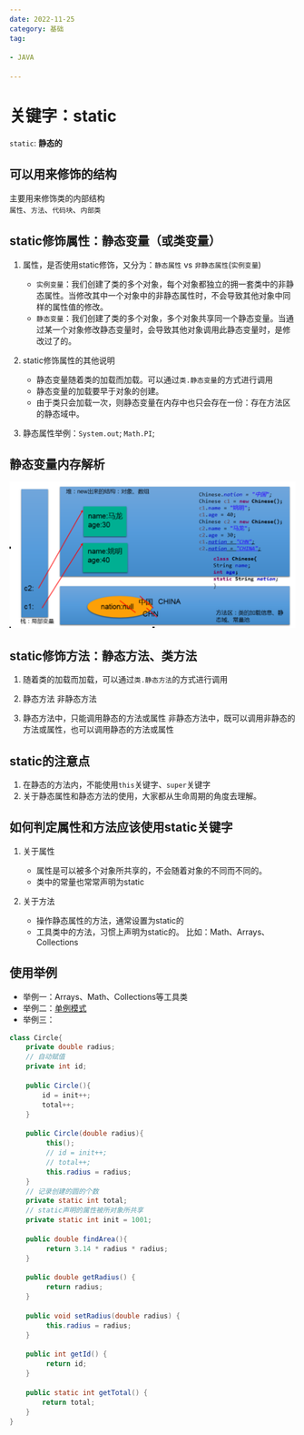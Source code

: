 ```yaml
---
date: 2022-11-25
category: 基础
tag:

- JAVA

---
```


# 关键字：static

`static`: **静态的**

## 可以用来修饰的结构

主要用来修饰类的内部结构  
`属性`、`方法`、`代码块`、`内部类`

## static修饰属性：静态变量（或类变量）

1. 属性，是否使用static修饰，又分为：`静态属性` vs `非静态属性`(`实例变量`)
    - `实例变量`：我们创建了类的多个对象，每个对象都独立的拥一套类中的非静态属性。当修改其中一个对象中的非静态属性时，不会导致其他对象中同样的属性值的修改。
    - `静态变量`：我们创建了类的多个对象，多个对象共享同一个静态变量。当通过某一个对象修改静态变量时，会导致其他对象调用此静态变量时，是修改过了的。
2. static修饰属性的其他说明
    - 静态变量随着类的加载而加载。可以通过`类.静态变量`的方式进行调用
    - 静态变量的加载要早于对象的创建。
    - 由于类只会加载一次，则静态变量在内存中也只会存在一份：存在方法区的静态域中。

3. 静态属性举例：`System.out`; `Math.PI`;

## 静态变量内存解析

![img.png](../../images/static.png)

## static修饰方法：静态方法、类方法

1. 随着类的加载而加载，可以通过`类.静态方法`的方式进行调用
2. 静态方法 非静态方法

3. 静态方法中，只能调用静态的方法或属性
   非静态方法中，既可以调用非静态的方法或属性，也可以调用静态的方法或属性

## static的注意点

1. 在静态的方法内，不能使用`this`关键字、`super`关键字
2. 关于静态属性和静态方法的使用，大家都从生命周期的角度去理解。

## 如何判定属性和方法应该使用static关键字

1. 关于属性
    - 属性是可以被多个对象所共享的，不会随着对象的不同而不同的。
    - 类中的常量也常常声明为static

2. 关于方法
    - 操作静态属性的方法，通常设置为static的
    - 工具类中的方法，习惯上声明为static的。 比如：Math、Arrays、Collections

## 使用举例

- 举例一：Arrays、Math、Collections等工具类
- 举例二：[单例模式](/Blog/java/java-basic/object/lower/single.html)
- 举例三：

```java
class Circle{
	private double radius;
	// 自动赋值
	private int id;
	
	public Circle(){
		id = init++;
		total++;
	}
	
	public Circle(double radius){
		 this();
         // id = init++;
         // total++;
         this.radius = radius;
	}
	// 记录创建的圆的个数
	private static int total;
	// static声明的属性被所对象所共享
	private static int init = 1001;
	
	public double findArea(){
		 return 3.14 * radius * radius;
	}

	public double getRadius() {
		 return radius;
	}

	public void setRadius(double radius) {
		 this.radius = radius;
	}

	public int getId() {
		 return id;
	}

	public static int getTotal() {
	  	return total;
	}
}
```
